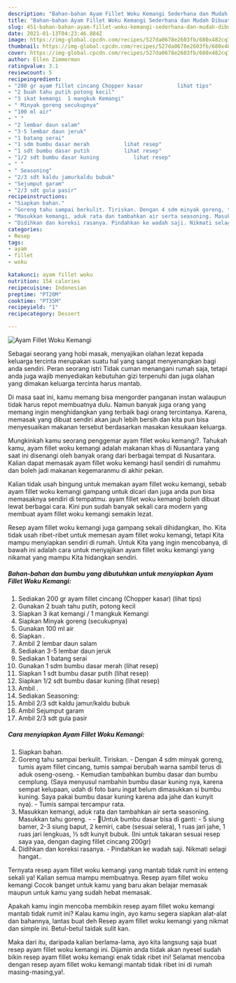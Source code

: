 ```yaml
---
description: "Bahan-bahan Ayam Fillet Woku Kemangi Sederhana dan Mudah Dibuat"
title: "Bahan-bahan Ayam Fillet Woku Kemangi Sederhana dan Mudah Dibuat"
slug: 451-bahan-bahan-ayam-fillet-woku-kemangi-sederhana-dan-mudah-dibuat
date: 2021-01-13T04:23:46.884Z
image: https://img-global.cpcdn.com/recipes/527da0678e2603fb/680x482cq70/ayam-fillet-woku-kemangi-foto-resep-utama.jpg
thumbnail: https://img-global.cpcdn.com/recipes/527da0678e2603fb/680x482cq70/ayam-fillet-woku-kemangi-foto-resep-utama.jpg
cover: https://img-global.cpcdn.com/recipes/527da0678e2603fb/680x482cq70/ayam-fillet-woku-kemangi-foto-resep-utama.jpg
author: Ellen Zimmerman
ratingvalue: 3.1
reviewcount: 5
recipeingredient:
- "200 gr ayam fillet cincang Chopper kasar           lihat tips"
- "2 buah tahu putih potong kecil"
- "3 ikat kemangi  1 mangkuk Kemangi"
- " Minyak goreng secukupnya"
- "100 ml air"
- " "
- "2 lembar daun salam"
- "3-5 lembar daun jeruk"
- "1 batang serai"
- "1 sdm bumbu dasar merah           lihat resep"
- "1 sdt bumbu dasar putih           lihat resep"
- "1/2 sdt bumbu dasar kuning           lihat resep"
- " "
- " Seasoning"
- "2/3 sdt kaldu jamurkaldu bubuk"
- "Sejumput garam"
- "2/3 sdt gula pasir"
recipeinstructions:
- "Siapkan bahan."
- "Goreng tahu sampai berkulit. Tiriskan. Dengan 4 sdm minyak goreng, tumis ayam fillet cincang, tumis sampai berubah warna sambil terus di aduk oseng-oseng. Kemudian tambahkan bumbu dasar dan bumbu cemplung. (Saya menyusul nambahin bumbu dasar kuning nya, karena sempat kelupaan, udah di foto baru ingat belum dimasukkan si bumbu kuning. Saya pakai bumbu dasar kuning karena ada jahe dan kunyit nya). Tumis sampai tercampur rata."
- "Masukkan kemangi, aduk rata dan tambahkan air serta seasoning. Masukkan tahu goreng.  🌺Untuk bumbu dasar bisa di ganti: 5 siung bamer, 2-3 siung baput, 2 kemiri, cabe (sesuai selera), 1 ruas jari jahe, 1 ruas jari lengkuas, ⅓ sdt kunyit bubuk. (Ini untuk takaran sesuai resep saya yaa, dengan daging fillet cincang 200gr)"
- "Didihkan dan koreksi rasanya. Pindahkan ke wadah saji. Nikmati selagi hangat.."
categories:
- Resep
tags:
- ayam
- fillet
- woku

katakunci: ayam fillet woku 
nutrition: 154 calories
recipecuisine: Indonesian
preptime: "PT20M"
cooktime: "PT35M"
recipeyield: "1"
recipecategory: Dessert

---
```



![Ayam Fillet Woku Kemangi](https://img-global.cpcdn.com/recipes/527da0678e2603fb/680x482cq70/ayam-fillet-woku-kemangi-foto-resep-utama.jpg)

Sebagai seorang yang hobi masak, menyajikan olahan lezat kepada keluarga tercinta merupakan suatu hal yang sangat menyenangkan bagi anda sendiri. Peran seorang istri Tidak cuman menangani rumah saja, tetapi anda juga wajib menyediakan kebutuhan gizi terpenuhi dan juga olahan yang dimakan keluarga tercinta harus mantab.

Di masa  saat ini, kamu memang bisa mengorder panganan instan walaupun tidak harus repot membuatnya dulu. Namun banyak juga orang yang memang ingin menghidangkan yang terbaik bagi orang tercintanya. Karena, memasak yang dibuat sendiri akan jauh lebih bersih dan kita pun bisa menyesuaikan makanan tersebut berdasarkan masakan kesukaan keluarga. 



Mungkinkah kamu seorang penggemar ayam fillet woku kemangi?. Tahukah kamu, ayam fillet woku kemangi adalah makanan khas di Nusantara yang saat ini disenangi oleh banyak orang dari berbagai tempat di Nusantara. Kalian dapat memasak ayam fillet woku kemangi hasil sendiri di rumahmu dan boleh jadi makanan kegemaranmu di akhir pekan.

Kalian tidak usah bingung untuk memakan ayam fillet woku kemangi, sebab ayam fillet woku kemangi gampang untuk dicari dan juga anda pun bisa memasaknya sendiri di tempatmu. ayam fillet woku kemangi boleh dibuat lewat berbagai cara. Kini pun sudah banyak sekali cara modern yang membuat ayam fillet woku kemangi semakin lezat.

Resep ayam fillet woku kemangi juga gampang sekali dihidangkan, lho. Kita tidak usah ribet-ribet untuk memesan ayam fillet woku kemangi, tetapi Kita mampu menyiapkan sendiri di rumah. Untuk Kita yang ingin mencobanya, di bawah ini adalah cara untuk menyajikan ayam fillet woku kemangi yang nikamat yang mampu Kita hidangkan sendiri.

<!--inarticleads1-->

##### Bahan-bahan dan bumbu yang dibutuhkan untuk menyiapkan Ayam Fillet Woku Kemangi:

1. Sediakan 200 gr ayam fillet cincang (Chopper kasar)           (lihat tips)
1. Gunakan 2 buah tahu putih, potong kecil
1. Siapkan 3 ikat kemangi / 1 mangkuk Kemangi
1. Siapkan  Minyak goreng (secukupnya)
1. Gunakan 100 ml air
1. Siapkan  .
1. Ambil 2 lembar daun salam
1. Sediakan 3-5 lembar daun jeruk
1. Sediakan 1 batang serai
1. Gunakan 1 sdm bumbu dasar merah           (lihat resep)
1. Siapkan 1 sdt bumbu dasar putih           (lihat resep)
1. Siapkan 1/2 sdt bumbu dasar kuning           (lihat resep)
1. Ambil  .
1. Sediakan  Seasoning:
1. Ambil 2/3 sdt kaldu jamur/kaldu bubuk
1. Ambil Sejumput garam
1. Ambil 2/3 sdt gula pasir




<!--inarticleads2-->

##### Cara menyiapkan Ayam Fillet Woku Kemangi:

1. Siapkan bahan.
1. Goreng tahu sampai berkulit. Tiriskan. - Dengan 4 sdm minyak goreng, tumis ayam fillet cincang, tumis sampai berubah warna sambil terus di aduk oseng-oseng. - Kemudian tambahkan bumbu dasar dan bumbu cemplung. (Saya menyusul nambahin bumbu dasar kuning nya, karena sempat kelupaan, udah di foto baru ingat belum dimasukkan si bumbu kuning. Saya pakai bumbu dasar kuning karena ada jahe dan kunyit nya). - Tumis sampai tercampur rata.
1. Masukkan kemangi, aduk rata dan tambahkan air serta seasoning. Masukkan tahu goreng. -  - 🌺Untuk bumbu dasar bisa di ganti: - 5 siung bamer, 2-3 siung baput, 2 kemiri, cabe (sesuai selera), 1 ruas jari jahe, 1 ruas jari lengkuas, ⅓ sdt kunyit bubuk. (Ini untuk takaran sesuai resep saya yaa, dengan daging fillet cincang 200gr)
1. Didihkan dan koreksi rasanya. - Pindahkan ke wadah saji. Nikmati selagi hangat..




Ternyata resep ayam fillet woku kemangi yang mantab tidak rumit ini enteng sekali ya! Kalian semua mampu membuatnya. Resep ayam fillet woku kemangi Cocok banget untuk kamu yang baru akan belajar memasak maupun untuk kamu yang sudah hebat memasak.

Apakah kamu ingin mencoba membikin resep ayam fillet woku kemangi mantab tidak rumit ini? Kalau kamu ingin, ayo kamu segera siapkan alat-alat dan bahannya, lantas buat deh Resep ayam fillet woku kemangi yang nikmat dan simple ini. Betul-betul taidak sulit kan. 

Maka dari itu, daripada kalian berlama-lama, ayo kita langsung saja buat resep ayam fillet woku kemangi ini. Dijamin anda tiidak akan nyesel sudah bikin resep ayam fillet woku kemangi enak tidak ribet ini! Selamat mencoba dengan resep ayam fillet woku kemangi mantab tidak ribet ini di rumah masing-masing,ya!.

